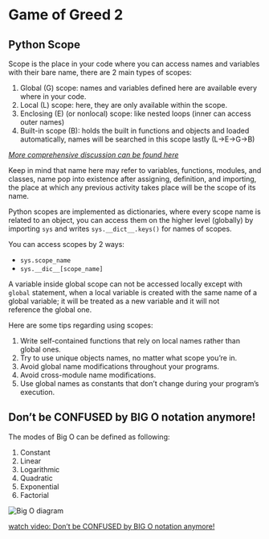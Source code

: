 # Game of Greed 2

## Python Scope

Scope is the place in your code where you can access names and variables with their bare name, there are 2 main types of scopes:

1. Global (G) scope: names and variables defined here are available every where in your code.
2. Local (L) scope: here, they are only available within the scope.
3. Enclosing (E) (or nonlocal) scope: like nested loops (inner can access outer names)
4. Built-in scope (B): holds the built in functions and objects and loaded automatically, names will be searched in this scope lastly (L->E->G->B)

_[More comprehensive discussion can be found here](https://realpython.com/python-scope-legb-rule/)_

Keep in mind that name here may refer to variables, functions, modules, and classes, name pop into existence after assigning, definition, and importing, the place at which any previous activity takes place will be the scope of its name.

Python scopes are implemented as dictionaries, where every scope name is related to an object, you can access them on the higher level (globally) by importing `sys` and writes `sys.__dict__.keys()` for names of scopes.

You can access scopes by 2 ways:

- `sys.scope_name`
- `sys.__dic__[scope_name]`

A variable inside global scope can not be accessed locally except with `global` statement, when a local variable is created with the same name of a global variable; it will be treated as a new variable and it will not reference the global one.

Here are some tips regarding using scopes:

1. Write self-contained functions that rely on local names rather than global ones.
2. Try to use unique objects names, no matter what scope you’re in.
3. Avoid global name modifications throughout your programs.
4. Avoid cross-module name modifications.
5. Use global names as constants that don’t change during your program’s execution.

## Don’t be CONFUSED by BIG O notation anymore!

The modes of Big O can be defined as following:

1. Constant
2. Linear
3. Logarithmic
4. Quadratic
5. Exponential
6. Factorial

![Big O diagram](https://studiousguy.com/wp-content/uploads/2021/06/Complexities-Graph1.png)

[watch video: Don’t be CONFUSED by BIG O notation anymore!](https://www.youtube.com/watch?v=5Uqawfl0VHQ)
